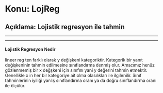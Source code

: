 <h1>Konu: LojReg</h1>
<h2>Açıklama: Lojistik regresyon ile tahmin</h2>
<hr>
<hr>
<h4> Lojistik Regresyon Nedir </h4>
<p> lineer reg ten farklı olarak y değişkeni kategoriktir. Kategorik bir yanıt değişkeninin tahmin edilmesine sınıflandırma denmiş olur. Amacımız henüz gözlenmemiş bir x değşkeni için sınıfını yani y değerini tahmin etmektir. Genellikle x in her bir kategoriye ait olma olasılıkları ile ilgilenilir. Sınıf tahminlerinin iyiliği yanlış sınıflandırma oranı ya da doğru sınıflandırma oranı ile ölçülür. </p>
